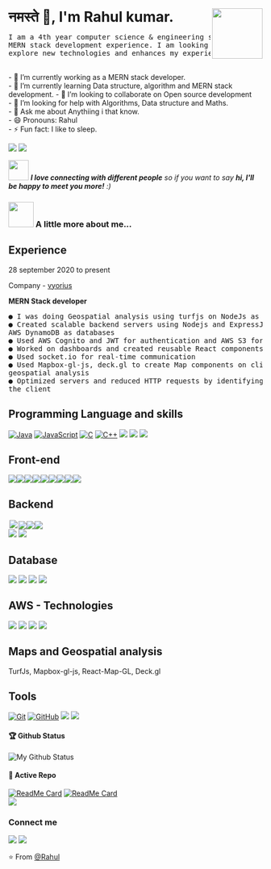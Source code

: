    
<h1 style="display: inline;"> नमस्ते 🙏, I'm Rahul kumar.</h1>

<img align='right' src="https://media.giphy.com/media/M9gbBd9nbDrOTu1Mqx/giphy.gif" width="100">
<pre>I am a 4th year computer science & engineering student with good problem solving skills and
MERN stack development experience. I am looking for an opportunity which allows me to
explore new technologies and enhances my experience</pre> <br>
- 🔭 I’m currently working as a MERN stack developer. <br>
- 🌱 I’m currently learning Data structure, algorithm and MERN stack development. 
- 👯 I’m looking to collaborate on Open source development <br>
- 🤔 I’m looking for help with Algorithms, Data structure and Maths. <br>
- 💬 Ask me about Anythiing i that know.<br>
- 😄 Pronouns: Rahul <br>
- ⚡ Fun fact: I like to sleep.<br>



[![](https://img.shields.io/badge/LinkedIn-Rahul-blue)](https://www.linkedin.com/in/rahul-kumar-36b05a189/)
[![](https://img.shields.io/badge/Gmail-dev.rahul.er%40gmail.com-red)](mailto:dev.rahul.er@gmail.com)

<img src="https://media.giphy.com/media/LnQjpWaON8nhr21vNW/giphy.gif" width="40"> <em><b>I love connecting with different people</b> so if you want to say <b>hi, I'll be happy to meet you more!</b> :)</em>
### <img src="https://media.giphy.com/media/VgCDAzcKvsR6OM0uWg/giphy.gif" width="50"> A little more about me...  

## Experience
28 september 2020 to present

Company - [vyorius](https://vyorius.com/)

**MERN Stack developer**

<pre>
● I was doing Geospatial analysis using turfjs on NodeJs as well as browser
● Created scalable backend servers using Nodejs and ExpressJs and used MongoDB and
AWS DynamoDB as databases
● Used AWS Cognito and JWT for authentication and AWS S3 for storage
● Worked on dashboards and created reusable React components
● Used socket.io for real-time communication
● Used Mapbox-gl-js, deck.gl to create Map components on client and turf js for real time
geospatial analysis
● Optimized servers and reduced HTTP requests by identifying the data which can be stored on
the client
</pre>


## Programming Language and skills
<!--Programming languages shilds--> 
[![Java](https://img.shields.io/badge/Java-orange?style=flat&logo=java&logoColor=white&link=https://github.com/hritik5102)](https://github.com/ats1999)
[![JavaScript](https://img.shields.io/badge/-JavaScript-black?style=flat&logo=javascript&link=https://github.com/hritik5102)](https://github.com/ats1999) 
[![C](https://img.shields.io/badge/-A8B9CC?style=flat&logo=c&logoColor=white&link=https://github.com/hritik5102)](https://github.com/ats1999)
[![C++](https://img.shields.io/badge/-C++-00599C?style=flat&logo=c++&link=https://github.com/hritik5102)](https://github.com/ats1999)
<img src="https://img.shields.io/badge/-JSP-de6c1e?style=flat" > 
<img src="https://img.shields.io/badge/-Problem%20Solving-ffa804?style=flat"> 
<img src="https://img.shields.io/badge/-Database%20Management-4d008f?style=flat"> 

## Front-end
<img src="https://img.shields.io/badge/javascript%20-%23323330.svg?&style=for-the-badge&logo=javascript&logoColor=%23F7DF1E"/><img src="https://img.shields.io/badge/html5%20-%23E34F26.svg?&style=for-the-badge&logo=html5&logoColor=white"/><img src="https://img.shields.io/badge/css3%20-%231572B6.svg?&style=for-the-badge&logo=css3&logoColor=white"/><img src="https://img.shields.io/badge/react%20-%2320232a.svg?&style=for-the-badge&logo=react&logoColor=%2361DAFB"/><img src="https://img.shields.io/badge/bootstrap%20-%23563D7C.svg?&style=for-the-badge&logo=bootstrap&logoColor=white"/><img src="https://img.shields.io/badge/material%20ui%20-%230081CB.svg?&style=for-the-badge&logo=material-ui&logoColor=white"/><img src="https://img.shields.io/badge/redux%20-%23593d88.svg?&style=for-the-badge&logo=redux&logoColor=white"/><img src="https://img.shields.io/badge/jquery%20-%230769AD.svg?&style=for-the-badge&logo=jquery&logoColor=white"/><img src="https://img.shields.io/badge/NextJs%20-%238969AD.svg?&style=for-the-badge&logo=NextJs&logoColor=white"/>


## Backend
<img style="margin:2px;" src="https://img.shields.io/badge/node.js%20-%2343853D.svg?&style=for-the-badge&logo=node.js&logoColor=white"/><img src="https://img.shields.io/badge/java-%23ED8B00.svg?&style=for-the-badge&logo=java&logoColor=white"/><img src="https://img.shields.io/badge/express.js%20-%23404d59.svg?&style=for-the-badge"/><img src="https://img.shields.io/badge/webpack%20-%238DD6F9.svg?&style=for-the-badge&logo=webpack&logoColor=black"/> <br>
<img src="https://img.shields.io/badge/NextJs%20-%238969AD.svg?&style=for-the-badge&logo=NextJs&logoColor=white"/>
<img src="https://img.shields.io/badge/Socket_IO%20-%238009AD.svg?&style=for-the-badge&logo=NextJs&logoColor=white"/>

## Database
<img src="https://img.shields.io/badge/MySql-%23000000.svg?&style=flat&logo=mysql&logoColor=white"/>&nbsp;<img src="https://img.shields.io/badge/NoSql-%29900000.svg?&style=flat&logo=nosql&logoColor=white"/>&nbsp;<img src="https://img.shields.io/badge/MongoDB-%23009900.svg?&style=flat&logo=mongodb&logoColor=white"/>&nbsp;<img src="https://img.shields.io/badge/AWS_DynamoDB-%23789900.svg?&style=flat&logo=dynamodb&logoColor=white"/>&nbsp;

## AWS - Technologies
<img src="https://img.shields.io/badge/AWS-%23440000.svg?&style=flat&logo=aws&logoColor=white"/>&nbsp;<img src="https://img.shields.io/badge/AWS_S3-%29120000.svg?&style=flat&logo=s3&logoColor=white"/>&nbsp;<img src="https://img.shields.io/badge/AWS_Cognito-%23709900.svg?&style=flat&logo=cognito&logoColor=white"/>&nbsp;<img src="https://img.shields.io/badge/AWS_DynamoDB-%23789900.svg?&style=flat&logo=dynamodb&logoColor=white"/>&nbsp;

## Maps and Geospatial analysis
TurfJs, Mapbox-gl-js, React-Map-GL, Deck.gl
## Tools
[![Git](https://img.shields.io/badge/-Git-black?style=flat&logo=git&link=https://github.com/hritik5102)](https://github.com/ats1999) 
[![GitHub](https://img.shields.io/badge/-GitHub-181717?style=flat&logo=github&link=https://github.com/hritik5102)](https://github.com/ats1999)
<img src="https://img.shields.io/badge/vercel%20-%23000000.svg?&style=flat&logo=vercel&logoColor=white"/>
<img src="https://img.shields.io/badge/markdown-%23000000.svg?&style=flat&logo=markdown&logoColor=white"/>


#### 🏆 Github Status
![My Github Status](https://github-readme-stats.vercel.app/api?username=ats1999&show_icons=true&hide_border=true&count_private=true)

#### 👀 Active Repo
[![ReadMe Card](https://github-readme-stats.vercel.app/api/pin/?username=ats1999&repo=algorithm)](https://github.com/ats1999/algorithm)
[![ReadMe Card](https://github-readme-stats.vercel.app/api/pin/?username=ats1999&repo=drone-air-mission-planning)](https://github.com/ats1999/drone-air-mission-planning)
<br>
<a href="https://github.com/ats1999">
  <img align="center" src="https://github-readme-stats.vercel.app/api/top-langs/?username=ats1999" />
</a>
<br>

### Connect me
<div><a href="https://github.com/ats1999"><img src="https://img.shields.io/badge/github%20-%23121011.svg?&style=flat&logo=github&logoColor=white"/></a> <a href="https://www.linkedin.com/in/rahul-kumar-36b05a189/"><img src="https://img.shields.io/badge/linkedin%20-%230077B5.svg?&style=flat&logo=linkedin&logoColor=white"/></a>
</div>

⭐️ From [@Rahul](https://github.com/ats1999)   

